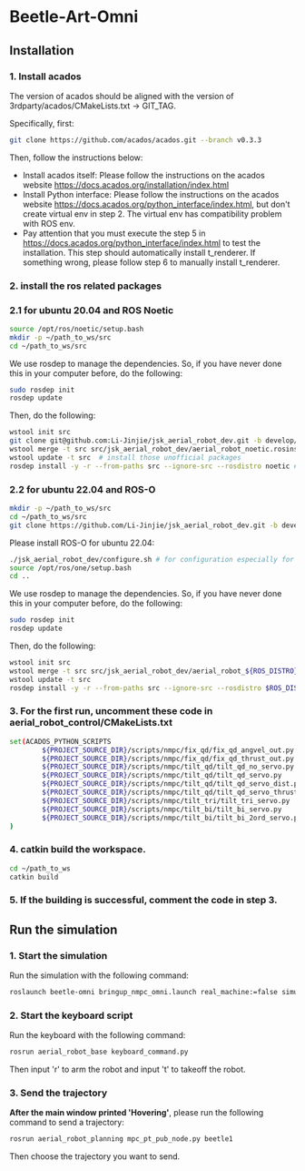 # Beetle-Art-Omni

## Installation

### 1. Install acados

The version of acados should be aligned with the version of 3rdparty/acados/CMakeLists.txt -> GIT_TAG.

Specifically, first:
```bash
git clone https://github.com/acados/acados.git --branch v0.3.3
```
Then, follow the instructions below:
- Install acados itself: Please follow the instructions on the acados website https://docs.acados.org/installation/index.html
- Install Python interface: Please follow the instructions on the acados website https://docs.acados.org/python_interface/index.html, but don't create virtual env in step 2. The virtual env has compatibility problem with ROS env.
- Pay attention that you must execute the step 5 in https://docs.acados.org/python_interface/index.html to test the installation. This step should automatically install t_renderer. If something wrong, please follow step 6 to manually install t_renderer.

### 2. install the ros related packages

### 2.1 for ubuntu 20.04 and ROS Noetic

```bash
source /opt/ros/noetic/setup.bash
mkdir -p ~/path_to_ws/src
cd ~/path_to_ws/src
```
We use rosdep to manage the dependencies. So, 
if you have never done this in your computer before, do the following:

```bash
sudo rosdep init
rosdep update
```

Then, do the following:

```bash
wstool init src
git clone git@github.com:Li-Jinjie/jsk_aerial_robot_dev.git -b develop/MPC_tilt_mt  # -b means the branch
wstool merge -t src src/jsk_aerial_robot_dev/aerial_robot_noetic.rosinstall
wstool update -t src  # install those unofficial packages
rosdep install -y -r --from-paths src --ignore-src --rosdistro noetic # install the dependencies, aka the packages in the package.xml
```

### 2.2 for ubuntu 22.04 and ROS-O

```bash
mkdir -p ~/path_to_ws/src
cd ~/path_to_ws/src
git clone https://github.com/Li-Jinjie/jsk_aerial_robot_dev.git -b develop/MPC_tilt_mt  # -b means the branch
```

Please install ROS-O for ubuntu 22.04:

```bash
./jsk_aerial_robot_dev/configure.sh # for configuration especially for ros-o in jammy
source /opt/ros/one/setup.bash
cd ..
```

We use rosdep to manage the dependencies. So,
if you have never done this in your computer before, do the following:

```bash
sudo rosdep init
rosdep update
```

Then, do the following:

```bash
wstool init src
wstool merge -t src src/jsk_aerial_robot_dev/aerial_robot_${ROS_DISTRO}.rosinstall
wstool update -t src
rosdep install -y -r --from-paths src --ignore-src --rosdistro $ROS_DISTRO
```

### 3. For the first run, uncomment these code in aerial_robot_control/CMakeLists.txt
```bash
set(ACADOS_PYTHON_SCRIPTS
        ${PROJECT_SOURCE_DIR}/scripts/nmpc/fix_qd/fix_qd_angvel_out.py
        ${PROJECT_SOURCE_DIR}/scripts/nmpc/fix_qd/fix_qd_thrust_out.py
        ${PROJECT_SOURCE_DIR}/scripts/nmpc/tilt_qd/tilt_qd_no_servo.py
        ${PROJECT_SOURCE_DIR}/scripts/nmpc/tilt_qd/tilt_qd_servo.py
        ${PROJECT_SOURCE_DIR}/scripts/nmpc/tilt_qd/tilt_qd_servo_dist.py
        ${PROJECT_SOURCE_DIR}/scripts/nmpc/tilt_qd/tilt_qd_servo_thrust_dist.py
        ${PROJECT_SOURCE_DIR}/scripts/nmpc/tilt_tri/tilt_tri_servo.py
        ${PROJECT_SOURCE_DIR}/scripts/nmpc/tilt_bi/tilt_bi_servo.py
        ${PROJECT_SOURCE_DIR}/scripts/nmpc/tilt_bi/tilt_bi_2ord_servo.py
)
```

### 4. catkin build the workspace.

```bash
cd ~/path_to_ws
catkin build
```

### 5. If the building is successful, comment the code in step 3.

## Run the simulation

### 1. Start the simulation
Run the simulation with the following command:
```bash
roslaunch beetle-omni bringup_nmpc_omni.launch real_machine:=false simulation:=True headless:=False nmpc_mode:=0
```
### 2. Start the keyboard script
Run the keyboard with the following command:
```bash
rosrun aerial_robot_base keyboard_command.py
```
Then input 'r' to arm the robot and input 't' to takeoff the robot.

### 3. Send the trajectory
**After the main window printed 'Hovering'**, please run the following command to send a trajectory:
```bash
rosrun aerial_robot_planning mpc_pt_pub_node.py beetle1
```
Then choose the trajectory you want to send.
